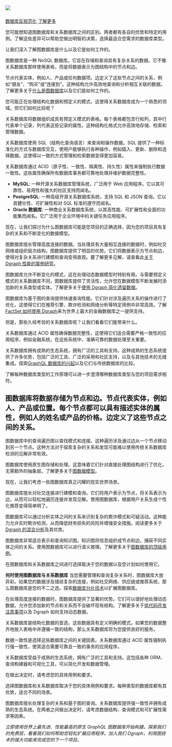 ![](../../images/20240715/denormalize-database.png)

###

[数据库反规范化](https://dgraph.io/blog/post/denormalize-database/)
[了解更多](https://dgraph.io/blog/post/denormalize-database/)

您可能想知道图数据库和关系数据库之间的区别。两者都有各自的优势和特定的用例。了解这些差异可以帮助您做出明智的决策，选择最适合您需求的数据库类型。

让我们深入了解图数据库是什么以及它是如何工作的。

图数据库是一种 NoSQL 数据库。它旨在存储和查询具有复杂关系的数据。它不像关系数据库那样使用表格，而是将数据表示为图结构中的节点和边。

节点代表实体，例如人、产品或任何数据项。边定义了这些节点之间的关系，例如“朋友”、“购买”或“连接到”。这种结构允许高效地查询和分析相互关联的数据。了解更多关于[什么是图数据库](https://dgraph.io/blog/post/what-is-a-graph-database/)以及它们是如何工作的。

您可能正在处理结构化数据和预定义的模式，这使得关系数据库成为一个熟悉的领域。但它们如何比较呢？

关系数据库将数据组织成具有预定义模式的表格。每个表格都包含行和列，其中行代表单个记录，列代表这些记录的属性。这种结构化格式允许高效地存储、检索和管理数据。

关系数据库使用 SQL（结构化查询语言）来查询和操作数据。SQL 提供了一种标准化的方式与数据库交互，使用户能够执行各种操作，例如插入、更新、删除和选择数据。这使得以一致的方式管理和检索数据变得更加容易。

关系数据库通过 ACID（原子性、一致性、隔离性、持久性）属性来强制执行数据一致性。这些属性确保所有数据库事务都可靠地处理并维护数据完整性。

- **MySQL**: 一种开源关系数据库管理系统，广泛用于 Web 应用程序。它以其可靠性、易用性和强大的社区支持而闻名。
- **PostgreSQL**: 一种高级开源关系数据库系统，支持 SQL 和 JSON 查询。它以其健壮性、可扩展性和对 SQL 标准的遵守而闻名。
- **Oracle 数据库**: 一种商业关系数据库系统，以其高性能、可扩展性和全面的功能集而闻名。它广泛用于企业环境中的关键任务应用程序。

现在，让我们探讨为什么图数据库可能是您项目的正确选择，因为您的项目具有复杂的关系和不断变化的数据模型。

图数据库擅长管理高度连接的数据。当处理具有大量相互连接的数据时，例如社交网络或组织层次结构，图数据库提供了明显的优势。它们将数据表示为节点和边，使得对复杂关系进行建模和查询变得直观。要了解更多见解，请查看此[关于 Dgraph 性能的案例研究](https://dgraph.io/case-studies/ke-holdings)。

图数据库允许不断变化的模式，这在处理动态数据模型时特别有用。与需要预定义模式的关系数据库不同，图数据库提供了灵活性，允许您在数据模型不断发展时添加新的关系类型或实体。了解更多关于[使用 Dgraph 简化遗留数据](https://dgraph.io/case-studies/capventis)。

图数据库为基于图的查询提供快速查询性能。它们针对涉及遍历关系的操作进行了优化，这使得它们在推荐引擎、欺诈检测和网络分析等特定用例中非常高效。了解[FactSet 如何使用 Dgraph](https://dgraph.io/case-studies/factset)来为世界上最大的金融数据库之一提供支持。

但是，那些久经考验的关系数据库呢？让我们看看它们能带来什么。

关系数据库通过 ACID 属性确保数据完整性，这使得它们适合需要严格一致性的应用程序，例如金融系统，在这些系统中，准确可靠的数据处理至关重要。

关系数据库拥有成熟的生态系统，拥有广泛的工具和支持。这种成熟的生态系统提供了许多优势，包括广泛的工具、广泛的采用和社区支持，以及与其他技术的无缝集成。探索[GraphQL 数据库的兴起](https://dgraph.io/blog/post/rise-of-gql-db/)以及它们与传统数据库的比较。

了解每种数据库类型的工作原理可以进一步澄清哪种数据库类型与您的项目需求相符。
## 图数据库将数据存储为节点和边。节点代表实体，例如人、产品或位置。每个节点都可以具有描述实体的属性，例如人的姓名或产品的价格。边定义了这些节点之间的关系。

图数据库中的查询遍历图以查找模式和连接。这种遍历涉及通过边从一个节点移动到另一个节点。这种方法对于探索复杂的关系和发现可能难以使用传统关系数据库检测的见解非常有效。

图数据库使用原生图存储和处理。这意味着它们针对直接处理图结构进行了优化，无需额外的抽象层。了解更多关于[图数据模型](https://dgraph.io/docs/learn/data-engineer/data-model-101/)。

现在，让我们考虑一些图数据库真正闪耀的现实世界场景。

图数据库擅长对社交连接进行建模和查询。它们将用户表示为节点，将关系表示为边，从而可以轻松地遍历连接并发现见解。使用图数据库，根据用户关系生成个性化推荐变得简单明了。

图数据库可以通过分析实体之间的关系来识别复杂的欺诈模式和可疑活动。这种能力允许实时欺诈检测，从而降低财务损失的风险并增强安全措施。阅读更多关于[Dgraph 的混合分析](https://dgraph.io/blog/post/cagleanalysis/)及其优势。

图数据库非常适合表示和查询知识图。知识图将信息组织成节点和边，捕获不同实体之间的关系。使用图数据库可以进行语义推理。了解更多关于[图数据库的顶级用例](https://dgraph.io/blog/post/use-case-graph-database/)。

在图数据库和关系数据库之间进行选择取决于您的数据以及您计划如何使用它。

**何时使用图数据库与关系数据库**
当您需要管理和查询复杂关系时，图数据库大放异彩。如果您的数据涉及错综复杂的连接，例如社交网络、供应链或推荐系统，那么图数据库是您的不二之选。探索[数据库分片技术](https://dgraph.io/blog/post/db-sharding/)以扩展图数据库。

在处理高度连接的数据时，图数据库提供了显著的优势。它们可以很好地处理动态数据，允许您添加新的节点和关系而不会破坏现有结构。了解更多关于[低代码开发注意事项](https://dgraph.io/blog/post/questions-to-ask/)以及 Dgraph 如何支持动态数据。

关系数据库是结构化数据的首选，这些数据具有定义明确的模式。如果您的数据整齐地放入表格中并遵循一致的结构，那么关系数据库将为您提供良好的服务。

数据一致性是选择这些数据库之间的关键因素。关系数据库通过 ACID 属性强制执行强一致性，使其适合需要可靠且一致的事务的应用程序。

关系数据库受益于成熟的生态系统，拥有广泛的工具和支持。这包括各种 ORM、查询构建器和可视化工具，可以简化开发和数据管理。

在做出决定时，请考虑您的具体用例和要求。

选择图数据库和关系数据库取决于您的具体用例和要求。每种类型的数据库都有其优势，适合不同的场景。

图数据库擅长处理复杂的关系和基于图的查询。关系数据库提供强一致性并拥有成熟的生态系统。在两者之间做出决定时，请考虑数据结构、查询模式和可扩展性需求等因素。

*立即使用世界上最先进、性能最高的原生 GraphQL 图数据库开始构建。探索我们的免费层，看看我们如何帮助您轻松扩展应用程序。加入我们 Dgraph，利用图技术的强大功能来完成您的下一个项目。*